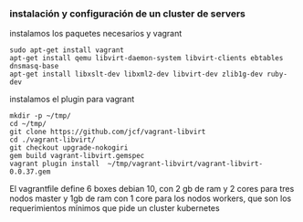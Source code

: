 ### instalación y configuración de un cluster de servers
instalamos los paquetes necesarios y vagrant
```
sudo apt-get install vagrant
apt-get install qemu libvirt-daemon-system libvirt-clients ebtables dnsmasq-base
apt-get install libxslt-dev libxml2-dev libvirt-dev zlib1g-dev ruby-dev
```

instalamos el plugin para vagrant

```
mkdir -p ~/tmp/
cd ~/tmp/
git clone https://github.com/jcf/vagrant-libvirt
cd ./vagrant-libvirt/
git checkout upgrade-nokogiri
gem build vagrant-libvirt.gemspec
vagrant plugin install  ~/tmp/vagrant-libvirt/vagrant-libvirt-0.0.37.gem
```



El vagrantfile define 6 boxes debian 10, con 2 gb de ram y 2 cores para tres nodos master  y 1gb de ram con 1 core para los nodos workers, que son los requerimientos mínimos que pide un cluster kubernetes